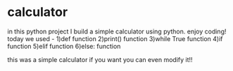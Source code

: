 # calculator
in this python project I build a simple calculator using python. enjoy coding!
today we used -
1)def function
2)print() function
3)while True function
4)if function
5)elif function
6)else: function

this was a simple calculator if you want you can even modify it!!
